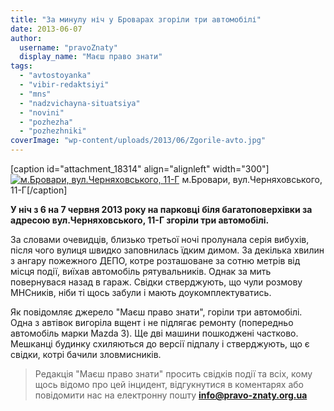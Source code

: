 ```yaml
---
title: "За минулу ніч у Броварах згоріли три автомобілі"
date: 2013-06-07
author: 
  username: "pravoZnaty"
  display_name: "Маєш право знати"
tags: 
  - "avtostoyanka"
  - "vibir-redaktsiyi"
  - "mns"
  - "nadzvichayna-situatsiya"
  - "novini"
  - "pozhezha"
  - "pozhezhniki"
coverImage: "wp-content/uploads/2013/06/Zgorile-avto.jpg"
---
```


\[caption id="attachment\_18314" align="alignleft" width="300"\][![м.Бровари, вул.Черняховського, 11-Г](https://mpz.brovary.org/wp-content/uploads/2013/06/Zgorile-avto.jpg "м.Бровари, вул.Черняховського, 11-Г")](https://mpz.brovary.org/wp-content/uploads/2013/06/Zgorile-avto.jpg) м.Бровари, вул.Черняховського, 11-Г\[/caption\]

**У ніч з 6 на 7 червня 2013 року на парковці біля багатоповерхівки за адресою вул.Черняховського, 11-Г згоріли три автомобілі.**

За словами очевидців, близько третьої ночі пролунала серія вибухів, після чого вулиця швидко заповнилась їдким димом. За декілька хвилин з ангару пожежного ДЕПО, котре розташоване за сотню метрів від місця події, виїхав автомобіль рятувальників. Однак за мить повернувася назад в гараж. Свідки стверджують, що чули розмову МНСників, ніби ті щось забули і мають доукомплектуватись.

Як повідомляє джерело "Маєш право знати", горіли три автомобілі. Одна з автівок вигоріла вщент і не підлягає ремонту (попередньо автомобіль марки Mazda 3). Ще дві машини пошкоджені частково. Мешканці будинку схиляються до версії підпалу і стверджують, що є свідки, котрі бачили зловмисників.

> Редакція "Маєш право знати" просить свідків події та всіх, кому щось відомо про цей інцидент, відгукнутися в коментарях або повідомити нас на електронну пошту **info@pravo-znaty.org.ua**
